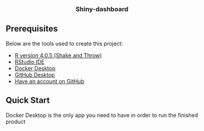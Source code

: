 <p align="center">
  <h3 align="center">Shiny-dashboard</h3>
  
  
## Prerequisites

Below are the tools used to create this project:

- [R version 4.0.5 (Shake and Throw)](https://mirror.las.iastate.edu/CRAN/)
- [RStudio IDE](https://www.rstudio.com/products/rstudio/download/)
- [Docker Desktop](https://docs.docker.com/get-docker/)
- [GitHub Desktop](https://desktop.github.com/)
- [Have an account on GitHub](https://github.com/join)

## Quick Start

Docker Desktop is the only app you need to have in order to run the finished product
